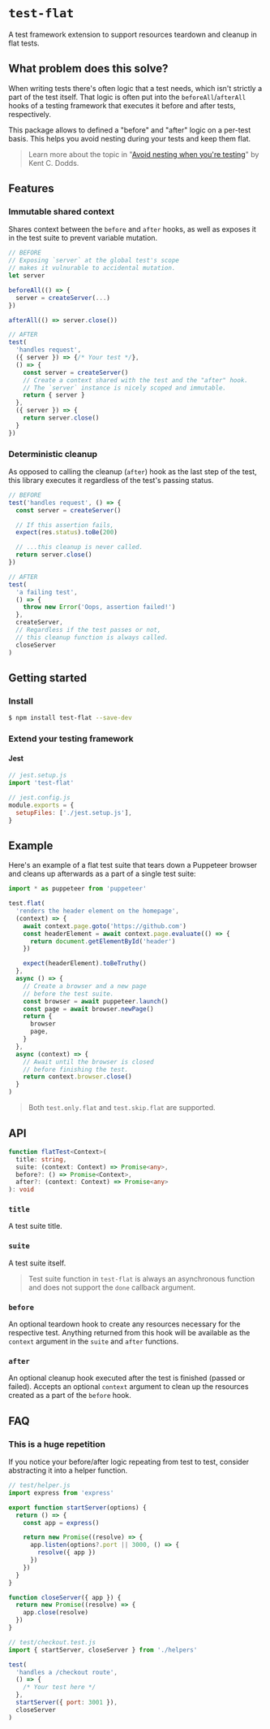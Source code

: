 # `test-flat`

A test framework extension to support resources teardown and cleanup in flat tests.

## What problem does this solve?

When writing tests there's often logic that a test needs, which isn't strictly a part of the test itself. That logic is often put into the `beforeAll`/`afterAll` hooks of a testing framework that executes it before and after tests, respectively.

This package allows to defined a "before" and "after" logic on a per-test basis. This helps you avoid nesting during your tests and keep them flat.

> Learn more about the topic in "[Avoid nesting when you're testing](https://kentcdodds.com/blog/avoid-nesting-when-youre-testing)" by Kent C. Dodds.

## Features

### Immutable shared context

Shares context between the `before` and `after` hooks, as well as exposes it in the test suite to prevent variable mutation.

```js
// BEFORE
// Exposing `server` at the global test's scope
// makes it vulnurable to accidental mutation.
let server

beforeAll(() => {
  server = createServer(...)
})

afterAll(() => server.close())
```

```js
// AFTER
test(
  'handles request',
  ({ server }) => {/* Your test */},
  () => {
    const server = createServer()
    // Create a context shared with the test and the "after" hook.
    // The `server` instance is nicely scoped and immutable.
    return { server }
  },
  ({ server }) => {
    return server.close()
  }
})
```

### Deterministic cleanup

As opposed to calling the cleanup (`after`) hook as the last step of the test, this library executes it regardless of the test's passing status.

```js
// BEFORE
test('handles request', () => {
  const server = createServer()

  // If this assertion fails,
  expect(res.status).toBe(200)

  // ...this cleanup is never called.
  return server.close()
})
```

```js
// AFTER
test(
  'a failing test',
  () => {
    throw new Error('Oops, assertion failed!')
  },
  createServer,
  // Regardless if the test passes or not,
  // this cleanup function is always called.
  closeServer
)
```

## Getting started

### Install

```bash
$ npm install test-flat --save-dev
```

### Extend your testing framework

#### Jest

```js
// jest.setup.js
import 'test-flat'
```

```js
// jest.config.js
module.exports = {
  setupFiles: ['./jest.setup.js'],
}
```

## Example

Here's an example of a flat test suite that tears down a Puppeteer browser and cleans up afterwards as a part of a single test suite:

```js
import * as puppeteer from 'puppeteer'

test.flat(
  'renders the header element on the homepage',
  (context) => {
    await context.page.goto('https://github.com')
    const headerElement = await context.page.evaluate(() => {
      return document.getElementById('header')
    })

    expect(headerElement).toBeTruthy()
  },
  async () => {
    // Create a browser and a new page
    // before the test suite.
    const browser = await puppeteer.launch()
    const page = await browser.newPage()
    return {
      browser
      page,
    }
  },
  async (context) => {
    // Await until the browser is closed
    // before finishing the test.
    return context.browser.close()
  }
)
```

> Both `test.only.flat` and `test.skip.flat` are supported.

## API

```ts
function flatTest<Context>(
  title: string,
  suite: (context: Context) => Promise<any>,
  before?: () => Promise<Context>,
  after?: (context: Context) => Promise<any>
): void
```

### `title`

A test suite title.

### `suite`

A test suite itself.

> Test suite function in `test-flat` is always an asynchronous function and does not support the `done` callback argument.

### `before`

An optional teardown hook to create any resources necessary for the respective test. Anything returned from this hook will be available as the `context` argument in the `suite` and `after` functions.

### `after`

An optional cleanup hook executed after the test is finished (passed or failed). Accepts an optional `context` argument to clean up the resources created as a part of the `before` hook.

## FAQ

### This is a huge repetition

If you notice your before/after logic repeating from test to test, consider abstracting it into a helper function.

```js
// test/helper.js
import express from 'express'

export function startServer(options) {
  return () => {
    const app = express()

    return new Promise((resolve) => {
      app.listen(options?.port || 3000, () => {
        resolve({ app })
      })
    })
  }
}

function closeServer({ app }) {
  return new Promise((resolve) => {
    app.close(resolve)
  })
}
```

```js
// test/checkout.test.js
import { startServer, closeServer } from './helpers'

test(
  'handles a /checkout route',
  () => {
    /* Your test here */
  },
  startServer({ port: 3001 }),
  closeServer
)
```
